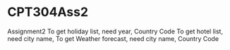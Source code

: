 # CPT304Ass2
Assignment2
To get holiday list, need year, Country Code
To get hotel list, need city name,
To get Weather forecast, need city name, Country Code
